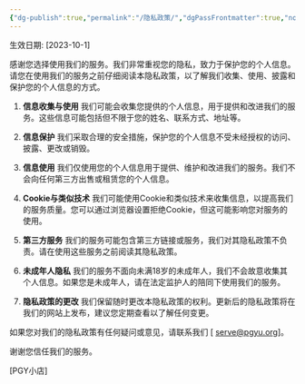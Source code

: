 ```yaml
---
{"dg-publish":true,"permalink":"/隐私政策/","dgPassFrontmatter":true,"noteIcon":"","created":"2023-12-31T15:53:23.924+08:00","updated":"2023-12-31T15:55:14.596+08:00"}
---
```



生效日期: [2023-10-1]

感谢您选择使用我们的服务。我们非常重视您的隐私，致力于保护您的个人信息。请您在使用我们的服务之前仔细阅读本隐私政策，以了解我们收集、使用、披露和保护您的个人信息的方式。

1. **信息收集与使用**
   我们可能会收集您提供的个人信息，用于提供和改进我们的服务。这些信息可能包括但不限于您的姓名、联系方式、地址等。

2. **信息保护**
   我们采取合理的安全措施，保护您的个人信息不受未经授权的访问、披露、更改或销毁。

3. **信息使用**
   我们仅使用您的个人信息用于提供、维护和改进我们的服务。我们不会向任何第三方出售或租赁您的个人信息。

4. **Cookie与类似技术**
   我们可能使用Cookie和类似技术来收集信息，以提高我们的服务质量。您可以通过浏览器设置拒绝Cookie，但这可能影响您对服务的使用。

5. **第三方服务**
   我们的服务可能包含第三方链接或服务，我们对其隐私政策不负责。请在使用这些服务之前阅读其隐私政策。

6. **未成年人隐私**
   我们的服务不面向未满18岁的未成年人，我们不会故意收集其个人信息。如果您是未成年人，请在法定监护人的陪同下使用我们的服务。

7. **隐私政策的更改**
   我们保留随时更改本隐私政策的权利。更新后的隐私政策将在我们的网站上发布，建议您定期查看以了解任何变更。

如果您对我们的隐私政策有任何疑问或意见，请联系我们 [ serve@pgyu.org]。

谢谢您信任我们的服务。

[PGY小店]